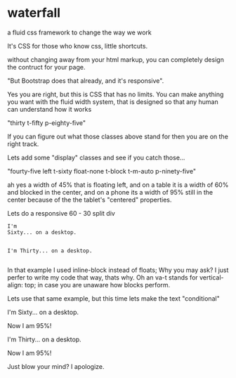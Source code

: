 waterfall
=========

a fluid css framework to change the way we work

It's CSS for those who know css, little shortcuts.

without changing away from your html markup, you can completely design the contruct for your page.

"But Bootstrap does that already, and it's responsive".

Yes you are right, but this is CSS that has no limits.
You can make anything you want with the fluid width system, that is designed so that any human can understand how it works

"thirty  t-fifty p-eighty-five"

If you can figure out what those classes above stand for then you are on the right track.

Lets add some "display" classes and see if you catch those...

"fourty-five left t-sixty float-none t-block t-m-auto p-ninety-five"

ah yes a width of 45% that is floating left, and on a table it is a width of 60% and blocked in the center, and on a phone its a width of 95% still in the center because of the the tablet's "centered" properties.

Lets do a responsive 60 - 30 split div

<code><div class="sixty inline-block va-t p-ninety-five p-block">I'm Sixty... on a desktop.</div>
<div class="thirty inline-block va-t p-ninety-five p-block">I'm Thirty... on a desktop.</div>
</code>

In that example I used inline-block instead of floats; Why you may ask? I just perfer to write my code that way, thats why. Oh an va-t stands for vertical-align: top; in case you are unaware how blocks perform.

Lets use that same example, but this time lets make the text "conditional"

<div class="sixty inline-block va-t p-ninety-five p-block">
  <p class="p-none">I'm Sixty... on a desktop.</p>
  <p class="none p-block">Now I am 95%!</p>

</div>
<div class="thirty inline-block va-t p-ninety-five p-block">
    <p class="p-none">I'm Thirty... on a desktop.</p>
    <p class="none p-block">Now I am 95%!</p>
</div>

Just blow your mind? I apologize.




